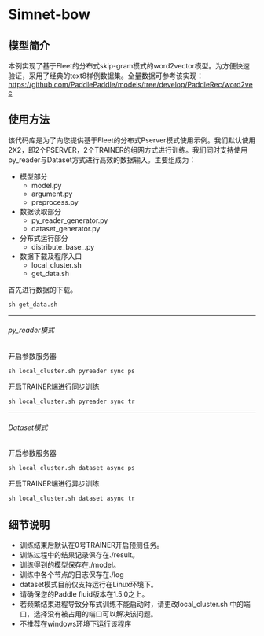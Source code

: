 #  Simnet-bow

## 模型简介
本例实现了基于Fleet的分布式skip-gram模式的word2vector模型。为方便快速验证，采用了经典的text8样例数据集。全量数据可参考该实现：https://github.com/PaddlePaddle/models/tree/develop/PaddleRec/word2vec


## 使用方法
该代码库是为了向您提供基于Fleet的分布式Pserver模式使用示例。我们默认使用2X2，即2个PSERVER，2个TRAINER的组网方式进行训练。我们同时支持使用py_reader与Dataset方式进行高效的数据输入。主要组成为：

- 模型部分
   - model.py
   - argument.py
   - preprocess.py
- 数据读取部分
   - py_reader_generator.py  
   - dataset_generator.py
- 分布式运行部分
   - distribute_base_.py 
- 数据下载及程序入口
   - local_cluster.sh
   - get_data.sh

首先进行数据的下载。
```
sh get_data.sh
```
***
###### py_reader模式

开启参数服务器

```
sh local_cluster.sh pyreader sync ps
```
开启TRAINER端进行同步训练

```
sh local_cluster.sh pyreader sync tr
```
***
###### Dataset模式

开启参数服务器


```
sh local_cluster.sh dataset async ps
```
开启TRAINER端进行异步训练

```
sh local_cluster.sh dataset async tr
```

## 细节说明
- 训练结束后默认在0号TRAINER开启预测任务。
- 训练过程中的结果记录保存在./result。
- 训练得到的模型保存在./model。
- 训练中各个节点的日志保存在./log
- dataset模式目前仅支持运行在Linux环境下。
- 请确保您的Paddle fluid版本在1.5.0之上。
- 若频繁结束进程导致分布式训练不能启动时，请更改local_cluster.sh 中的端口，选择没有被占用的端口可以解决该问题。
- 不推荐在windows环境下运行该程序




